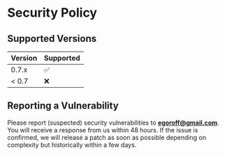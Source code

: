 # Security Policy

## Supported Versions

| Version | Supported          |
| ------- | ------------------ |
| 0.7.x   | :white_check_mark: |
| < 0.7   | :x:                |

## Reporting a Vulnerability

Please report (suspected) security vulnerabilities to
**[egoroff@gmail.com](mailto:egoroff@gmail.com)**. You will receive a response from
us within 48 hours. If the issue is confirmed, we will release a patch as soon
as possible depending on complexity but historically within a few days.
